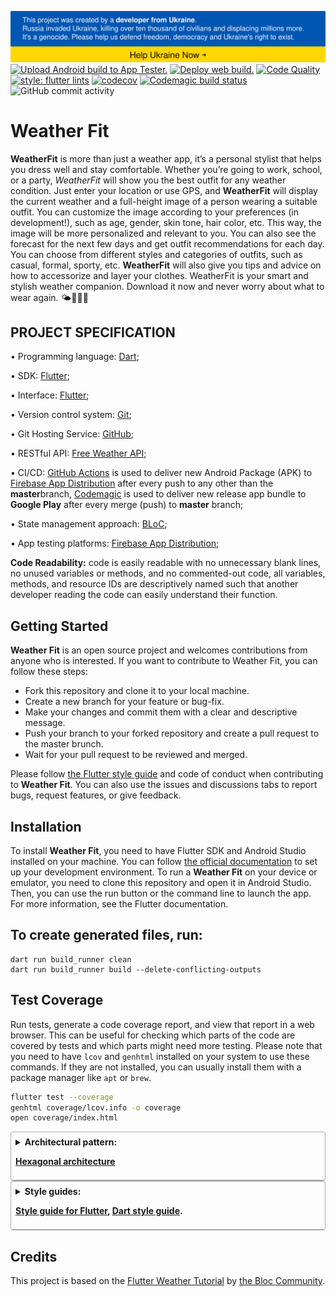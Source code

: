 [![Stand With Ukraine](https://raw.githubusercontent.com/vshymanskyy/StandWithUkraine/main/banner-direct-single.svg)](https://stand-with-ukraine.pp.ua)
[![Upload Android build to App Tester.](https://github.com/Turskyi/weather_fit/actions/workflows/flutter_ci.yml/badge.svg?branch=master&event=pull_request)](https://github.com/Turskyi/weather_fit/actions/workflows/flutter_ci.yml)
[![Deploy web build.](https://github.com/Turskyi/weather_fit/actions/workflows/flutter_web_ci.yml/badge.svg?branch=master&event=pull_request)](https://github.com/Turskyi/weather_fit/actions/workflows/flutter_web_ci.yml)
[![Code Quality](https://github.com/Turskyi/weather_fit/actions/workflows/code-quality-tests.yml/badge.svg?branch=master&event=push)](https://github.com/flutter/flutter/wiki/Style-guide-for-Flutter-repo)
[![style: flutter lints](https://img.shields.io/badge/style-flutter__lints-blue)](https://pub.dev/packages/flutter_lints)
[![codecov](https://codecov.io/gh/Turskyi/weather_fit/graph/badge.svg?token=X9R15N3WP3)](https://codecov.io/gh/Turskyi/weather_fit)
[![Codemagic build status](https://api.codemagic.io/apps/65ee103d67c09b754e5d3451/65ee103d67c09b754e5d3450/status_badge.svg)](https://codemagic.io/apps/65ee103d67c09b754e5d3451/65ee103d67c09b754e5d3450/latest_build)
<img alt="GitHub commit activity" src="https://img.shields.io/github/commit-activity/m/Turskyi/weather_fit">

# Weather Fit

**WeatherFit** is more than just a weather app, it’s a personal stylist that
helps you dress well and stay comfortable. Whether you’re going to work,
school, or a party, *WeatherFit* will show you the best outfit for any weather
condition. Just enter your location or use GPS, and **WeatherFit** will display
the current weather and a full-height image of a person wearing a suitable
outfit. You can customize the image according to your preferences
(in development!), such as age, gender, skin tone, hair color, etc. This way,
the image will be more personalized and relevant to you. You can also see the
forecast for the next few days and get outfit recommendations for each day. You
can choose from different styles and categories of outfits, such as casual,
formal, sporty, etc. **WeatherFit** will also give you tips and advice on how
to accessorize and layer your clothes. WeatherFit is your smart and stylish
weather companion. Download it now and never worry about what to wear again.
🌤️👕👖👞

## PROJECT SPECIFICATION

• Programming language: [Dart](https://dart.dev/);

• SDK: [Flutter](https://flutter.dev/);

• Interface: [Flutter](https://flutter.dev/docs/development/ui);

• Version control system: [Git](https://git-scm.com);

• Git Hosting Service: [GitHub](https://github.com);

• RESTful API: [Free Weather API](https://open-meteo.com);

• CI/CD: [GitHub Actions](https://docs.github.com/en/actions) is used to deliver
new Android Package (APK) to
[Firebase App Distribution](https://firebase.google.com/docs/app-distribution)
after every push to any other than the **master**branch,
[Codemagic](https://codemagic.io/start/) is used to deliver new release app
bundle to **Google Play** after every merge (push) to **master** branch;

• State management approach: [BLoC](https://bloclibrary.dev);

• App testing platforms:
[Firebase App Distribution](https://firebase.google.com/docs/app-distribution);

**Code Readability:** code is easily readable with no unnecessary blank lines,
no unused variables or methods, and no commented-out code, all variables,
methods, and resource IDs are descriptively named such that another developer
reading the code can easily understand their function.

## Getting Started

**Weather Fit** is an open source project and welcomes contributions from
anyone who is interested. If you want to contribute to Weather Fit, you can
follow these steps:

- Fork this repository and clone it to your local machine.
- Create a new branch for your feature or bug-fix.
- Make your changes and commit them with a clear and descriptive message.
- Push your branch to your forked repository and create a pull request to the
  master brunch.
- Wait for your pull request to be reviewed and merged.

Please follow
[the Flutter style guide](https://github.com/flutter/flutter/wiki/Style-guide-for-Flutter-repo)
and code of conduct when contributing to **Weather Fit**. You can also use
the issues and discussions tabs to report bugs, request features, or give
feedback.

## Installation

To install **Weather Fit**, you need to have Flutter SDK and Android Studio
installed on your machine. You can follow
[the official documentation](https://docs.flutter.dev/get-started/install) to
set up your development environment. To run a **Weather Fit** on your
device or emulator, you need to clone this repository and open it in Android
Studio. Then, you can use the run button or the command line to launch the app.
For more information, see the Flutter documentation.

## To create generated files, run:

```
dart run build_runner clean
dart run build_runner build --delete-conflicting-outputs
```

## Test Coverage

Run tests, generate a code coverage report, and view that report in a web
browser. This can be useful for checking which parts of the code are covered by
tests and which parts might need more testing. Please note that you need to
have `lcov` and `genhtml` installed on your system to use these commands. If
they are not installed, you can usually install them with a package manager
like `apt` or `brew`.

```bash
flutter test --coverage
genhtml coverage/lcov.info -o coverage
open coverage/index.html
```

<details style="border: 1px solid #aaa; border-radius: 4px; padding: 0.5em 0.5em 0;">
  <summary style="font-weight: bold; margin: -0.5em -0.5em 0; padding: 0.5em; border-bottom: 1px solid #aaa;">Architectural pattern:

[Hexagonal architecture](https://alistair.cockburn.us/hexagonal-architecture/)

  </summary>
<a href="https://alistair.cockburn.us/hexagonal-architecture/">
<!--suppress CheckImageSize -->
<img src="assets/images/hexagonal_architecture.jpeg" width="800" title="Flutter Hexagonal Architecture" alt="Image of the Flutter Hexagonal Architecture Pattern">
</a>

## Layers

### Application/Core - `core`

The Application (core) is the heart of the architecture. It houses the business logic and domain
objects, which are the kernel of value in the software. This core of the application should be
designed as a set of interfaces or ports that define the behavior of the system, without any
implementation details. It is independent of external systems and concerns. The core of the
application is designed to work without either a UI or a database. This allows the application to
be driven by users, programs, automated tests, or batch scripts, and to be developed and tested in
isolation from its eventual run-time devices and databases. The application core remains detached
from external influences, thus preserving the integrity of the business logic and the domain model.

#### Enterprise Business Rules - `entities`

An **Entity** is an object within our computer system that embodies a small set of critical
business rules operating on Critical Business Data. Entities are a way to implement and enforce
application-independent business rules.

#### Interactors - `interactors`

The `interactors` module defines the business logic of the app. It is a part that is independent of
the development platform, in other words, it is written purely in the programming language and
doesn't contain any elements from the platform. In the case of `Flutter`, `interactors` would be
written purely in `Dart` without any `Flutter` elements. The reason for that is that `interactors`
should only be concerned with the business logic of the app, not with the implementation details.

#### Adapters - `adapters`

`adapters` is the layer outside Application Business Rules. `Adapters` crosses the boundaries of
the layers to communicate with `Application Business Rules`, however, the **Dependency Rule** is
never violated. Using `polymorphism`, `Adapters` communicates with
`Application Business Rules` using inherited classes: classes that implement or extend the
`Interactor`s presented in the `Application Business Rules` layer. Since `polymorphism` is used,
the `Repositories` passed to `Adapters` still adhere to the **Dependency Rule** since as far as
`Adapters` is concerned, they are abstract. The implementation is hidden behind the `polymorphism`.

</details>

<details style="border: 1px solid #aaa; border-radius: 4px; padding: 0.5em 0.5em 0;">
  <summary style="font-weight: bold; margin: -0.5em -0.5em 0; padding: 0.5em; border-bottom: 1px solid #aaa;">Style guides:

[Style guide for Flutter](https://github.com/flutter/flutter/wiki/Style-guide-for-Flutter-repo),
[Dart style guide](https://dart.dev/effective-dart).

  </summary>

- [DO use trailing commas for all function calls and declarations unless the function call or definition, from the start of the function name up to the closing parenthesis, fits in a single line.](https://dart-lang.github.io/linter/lints/require_trailing_commas.html)

- [DON'T cast a nullable value to a non-nullable type. This hides a null check and most of the time it is not what is expected.](https://dart-lang.github.io/linter/lints/avoid_as.html)

- [PREFER using `const` for instantiating constant constructors](https://dart-lang.github.io/linter/lints/prefer_const_constructors.html)

If a constructor can be invoked as const to produce a canonicalized instance,
it's preferable to do so.

- [DO sort constructor declarations before other members](https://dart-lang.github.io/linter/lints/sort_constructors_first.html)

- ### Avoid Mental Mapping

A single-letter name is a poor choice; it’s just a placeholder that the reader
must mentally map to the actual concept. There can be no worse reason for using
the name `c` than because `a` and `b` were already taken.

- ### Method names

Methods should have verb or verb phrase names like `postPayment`, `deletePage`,
or `save`. Accessors, mutators, and predicates should be named for their value
and prefixed with `get`…, `set`…, and `is`….

- ### Use Intention-Revealing Names

If a name requires a comment, then the name does not reveal its intent.

- ### Use Pronounceable Names

If you can’t pronounce it, you can’t discuss it without sounding like an idiot.

- ### Class Names

Classes and objects should have noun or noun phrase names and not include
indistinct noise words:

```
GOOD:
Customer, WikiPage, Account, AddressParser.

BAD:
Manager, Processor, Data, Info.
```

- ### Functions should be small

Functions should hardly ever be 20 lines long.
Blocks within if statements, else statements, while statements, and so on
should be **_one_** line long. Probably that line should be a function call.

- ### Functions should do one thing

To know that a function is doing more than “one thing” is if you can extract
another function from it with a name that is not merely a restatement of its
implementation.

- ### One Level of Abstraction per Function

We want the code to read like a top-down narrative. We want every function to
be followed by those at the next level of abstraction so that we can read the
program, descending one level of abstraction at a time as we read down the list
of functions.

- ### Dependent Functions

If one function calls another, they should be vertically close, and the caller
should be **_above_** the callee, if possible.

- ### Use Descriptive Names

Don’t be afraid to make a name long. A long descriptive name is better than a
short enigmatic name. A long descriptive name is better than a long descriptive
comment.

- ### Function Arguments

The ideal number of arguments for a function is zero (niladic). Next comes one
(monadic), followed closely by two (dyadic). Three arguments (triadic) should
be avoided where possible.

```
GOOD:
includeSetupPage()

BAD:
includeSetupPageInto(newPageContent)
```

- ### Flag Arguments

Flag arguments are ugly. Passing a boolean into a function is a truly terrible
practice. It immediately complicates the signature of the method, loudly
proclaiming that this function does more than one thing. It does one thing if
the flag is true and another if the flag is false!

```
GOOD:
renderForSuite()
renderForSingleTest()

BAD:
render(bool isSuite)
```

- ### Explain Yourself in Code

Only the code can truly tell you what it does. Comments are, at best, a
necessary evil. Rather than spend your time writing the comments that explain
the mess you’ve made, spend it cleaning that mess. Inaccurate comments are far
worse than no comments at all.

```
BAD:
// Check to see if the employee is eligible
// for full benefits
if ((employee.flags & hourlyFlag) && (employee.age > 65))

GOOD:
if (employee.isEligibleForFullBenefits())

```

- ### TODO Comments

Nowadays, good IDEs provide special gestures and features to locate all the
`//TODO` comments, so it’s not likely that they will get lost.

- ### Public APIs

There is nothing quite so helpful and satisfying as a well-described public API.
It would be challenging, at best, to write programs without them.

```dart
/// dart doc comment
```

- ### Commented-Out Code

We’ve had good source code control systems for a very long time now. Those
systems will remember the code for us. We don’t have to comment it out anymore.

- ### Position Markers

In general, they are the clutter that should be eliminated—especially the noisy
train of slashes at the end. If you overuse banners, they’ll fall into the
background noise and be ignored.

```dart
// Actions //////////////////////////////////
```

- ### Don’t Return Null

When we return `null`, we are essentially creating work for ourselves and
foisting problems upon our callers. All it takes is one missing `null` check to
send an app spinning out of control.

- ### Don’t Pass Null

In most programming languages, there is no **GOOD** way to deal with a `null`
that is passed by a caller accidentally. Because this is the case, the rational
approach is to forbid passing null by default. When you do, you can code with
the knowledge that a `null` in an argument list is an indication of a problem,
and end up with far fewer careless mistakes.

- ### Classes Should Be Small!

With functions, we measured size by counting physical lines. With classes, we
use a different measure. **We count responsibilities.** The Single
Responsibility Principle (SRP) states that a class or module should have one,
and only one, reason to change. The name of a class should describe what
responsibilities it fulfills. The more ambiguous the class name, the more
likely it has too many responsibilities. The problem is that too many of us
think that we are done once the program works. We move on to the next problem
rather than going back and breaking the overstuffed classes into decoupled
units with single responsibilities.

- ### Artificial Coupling

In general, an artificial coupling is a coupling between two modules that
serves no direct purpose. It is a result of putting a variable, constant, or
function in a temporarily convenient, though inappropriate, location. For
example, general `enum`s should not be contained within more specific classes
because this forces the app to know about these more specific classes. The same
goes for general purpose `static` functions being declared in specific classes.

- ### Prefer Polymorphism to If/Else or Switch/Case

There may be no more than one switch statement for a given type of selection.
The cases in that switch statement must create polymorphic objects that take
the place of other such switch statements in the rest of the system.

- ### Replace Magic Numbers with Named Constants

In general, it is a bad idea to have raw numbers in your code. You should hide
them behind well-named constants. The term “Magic Number” does not apply only
to numbers. It applies to any token that has a value that is not
self-describing.

- ## Encapsulate Conditionals

Boolean logic is hard enough to understand without having to see it in the
context of an `if` or `while` statement. Extract functions that explain the
intent of the conditional.

```
GOOD:
if (shouldBeDeleted(timer))

BAD:
if (timer.hasExpired() && !timer.isRecurrent())
```

- ### Avoid Negative Conditionals

Negatives are just a bit harder to understand than positives. So, when
possible, conditionals should be expressed as positives.

```
GOOD:
if (buffer.shouldCompact())

BAD:
if (!buffer.shouldNotCompact())
```

- ### Encapsulate Boundary Conditions

Boundary conditions are hard to keep track of. Put the processing for them in
one place.

```
BAD:
if (level + 1 < tags.length) {
  parts = Parse(body, tags, level + 1, offset + endTag);
  body = null;
}

GOOD:
int nextLevel = level + 1;
if (nextLevel < tags.length) {
  parts = Parse(body, tags, nextLevel, offset + endTag);
  body = null;
}
```

- ### Constants versus Enums

Don’t keep using the old trick of public `static` `final` `int`s. `enum`s can
have methods and fields. This makes them very powerful tools that allow much
more expression and flexibility.

</details>

## Credits

This project is based on the
[Flutter Weather Tutorial](https://bloclibrary.dev/#/flutterweathertutorial)
by [the Bloc Community](https://github.com/felangel/bloc/graphs/contributors).
